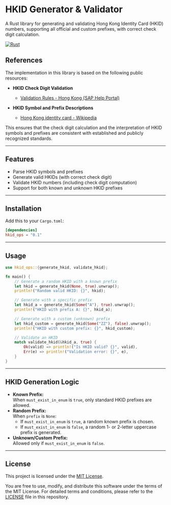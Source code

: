 # HKID Generator & Validator

A Rust library for generating and validating Hong Kong Identity Card (HKID) numbers, supporting all official and custom prefixes, with correct check digit calculation.

[![Rust](https://img.shields.io/badge/Rust-1.70%2B-blue.svg)](https://www.rust-lang.org/)

## References

The implementation in this library is based on the following public resources:
 
- **HKID Check Digit Validation**
  - [Validation Rules - Hong Kong (SAP Help Portal)](https://help.sap.com/docs/successfactors-employee-central/countryregion-specifics/validation-rules-hong-kong)

- **HKID Symbol and Prefix Descriptions**
  - [Hong Kong identity card - Wikipedia](https://en.wikipedia.org/wiki/Hong_Kong_identity_card)

This ensures that the check digit calculation and the interpretation of HKID symbols and prefixes are consistent with established and publicly recognized standards.

---

## Features

- Parse HKID symbols and prefixes
- Generate valid HKIDs (with correct check digit)
- Validate HKID numbers (including check digit computation)
- Support for both known and unknown HKID prefixes

---

## Installation

Add this to your `Cargo.toml`:

```toml
[dependencies]
hkid_ops = "0.1"
```

---

## Usage

```rust
use hkid_ops::{generate_hkid, validate_hkid};

fn main() {
    // Generate a random HKID with a known prefix
    let hkid = generate_hkid(None, true).unwrap();
    println!("Random valid HKID: {}", hkid);

    // Generate with a specific prefix
    let hkid_a = generate_hkid(Some("A"), true).unwrap();
    println!("HKID with prefix A: {}", hkid_a);

    // Generate with a custom (unknown) prefix
    let hkid_custom = generate_hkid(Some("ZZ"), false).unwrap();
    println!("HKID with custom prefix: {}", hkid_custom);

    // Validate an HKID
    match validate_hkid(&hkid_a, true) {
        Ok(valid) => println!("Is HKID valid? {}", valid),
        Err(e) => println!("Validation error: {}", e),
    }
}
```

---

## HKID Generation Logic

- **Known Prefix:**  
  When `must_exist_in_enum` is `true`, only standard HKID prefixes are allowed.
- **Random Prefix:**  
  When `prefix` is `None`:
    - If `must_exist_in_enum` is `true`, a random known prefix is chosen.
    - If `must_exist_in_enum` is `false`, a random 1- or 2-letter uppercase prefix is generated.
- **Unknown/Custom Prefix:**  
  Allowed only if `must_exist_in_enum` is `false`.

---
## License

This project is licensed under the [MIT License](./LICENSE).

You are free to use, modify, and distribute this software under the terms of the MIT License.
For detailed terms and conditions, please refer to the [LICENSE](./LICENSE) file in this repository.